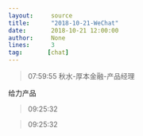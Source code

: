 ```yaml
---
layout:     source 
title:      "2018-10-21-WeChat"
date:       2018-10-21 12:00:00
author:     None
lines:      3 
tag:       [chat]
---
```

> 07:59:55  秋水-厚本金融-产品经理  
   
给力产品  
   
> 09:25:32    
   
> 09:25:32    
   
